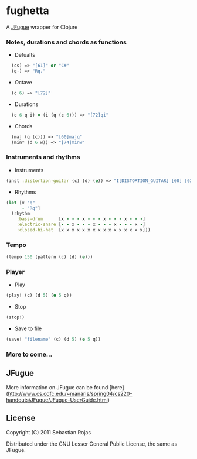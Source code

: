 # fughetta

A [JFugue](http://www.jfugue.org/) wrapper for Clojure

### Notes, durations and chords as functions

* Defualts

```clj
  (cs) => "[61]" or "C#"   
  (q-) => "Rq."
```

* Octave 
      

```clj
  (c 6) => "[72]"
```

* Durations 

```clj
  (c 6 q i) = (i (q (c 6))) => "[72]qi"
```

* Chords

```clj
  (maj (q (c))) => "[60]majq"
  (min* (d 6 w)) => "[74]minw"
```

### Instruments and rhythms

* Instruments

```clj
(inst :distortion-guitar (c) (d) (e)) => "I[DISTORTION_GUITAR] [60] [62] [64]"
```

* Rhythms

```clj
(let [x "q"
      - "Rq"]
  (rhythm
    :bass-drum      [x - - - x - - - x - - - x - - -]
    :electric-snare [- - x - - - x - - - x - - - x -]
    :closed-hi-hat  [x x x x x x x x x x x x x x x x]))
```

### Tempo

```clj
(tempo 150 (pattern (c) (d) (e)))
```

### Player

* Play

```clj
(play! (c) (d 5) (e 5 q))
```

* Stop

```clj
(stop!)
```

* Save to file

```clj
(save! "filename" (c) (d 5) (e 5 q))
```

### More to come...

## JFugue

More information on JFugue can be found [here] (http://www.cs.cofc.edu/~manaris/spring04/cs220-handouts/JFugue/JFugue-UserGuide.html)

## License

Copyright (C) 2011 Sebastian Rojas

Distributed under the GNU Lesser General Public License, the same as JFugue.
